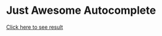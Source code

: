 # Just Awesome Autocomplete

[Click here to see result](https://vazgen7788.github.io/inkitt-task/#)
